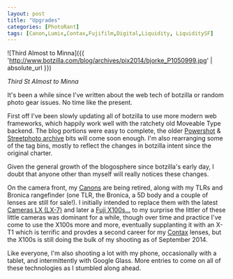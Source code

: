 ```yaml
---
layout: post
title: "Upgrades"
categories: [PhotoRant]
tags: [Canon,Lumix,Contax,Fujifilm,Digital,Liquidity, LiquiditySF]
---
```



![Third Almost to Minna]({{ 'http://www.botzilla.com/blog/archives/pix2014/bjorke_P1050999.jpg' | absolute_url }})


<i>Third St Almost to Minna</i>

It's been a while since I've written about the web tech of botzilla or random photo gear issues. No time like the present.



<!--more-->
First off I've been slowly updating all of botzilla to use more modern web frameworks, which happily work well with the ratchety old Moveable Type backend. The blog portions were easy to complete, the older <a href="/photo/g1links.html">Powershot</a> & <a href="/photo/salon/gindex.html">Streetphoto archive</a> bits will come soon enough. I'm also rearranging some of the tag bins, mostly to reflect the changes in botzilla intent since the original charter.

Given the general growth of the blogosphere since botzilla's early day, I doubt that anyone other than myself will really notices these changes.

On the camera front, my <a href="archives/cat_canon.html">Canons</a> are being retired, along with my TLRs and Bronica rangefinder (one TLR, the Bronica, a 5D body and a couple of lenses are still for sale!). I initially intended to replace them with the latest <a href="archives/cat_leicasonic.html">Cameras LX (LX-7)</a> and later a <a href="archives/cat_fujifilm.html">Fuji X100s&hellip;</a> to my surprise the littler of these little cameras was dominant for a while, though over time and practice I've come to use the X100s more and more, eventually supplanting it with an X-T1 which is terrific and provdes a second career for my <a href="archives/cat_contax.html">Contax</a> lenses, but the X100s is still doing the bulk of my shooting as of September 2014.

Like everyone, I'm also shooting a lot with my phone, occasionally with a tablet, and intermittently with Google Glass. More entries to come on all of these technologies as I stumbled along ahead.
